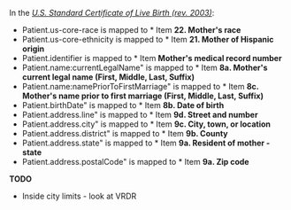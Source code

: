 In the *[U.S. Standard Certificate of Live Birth (rev. 2003)](https://www.cdc.gov/nchs/data/dvs/birth11-03final-ACC.pdf)*:
* Patient.us-core-race is mapped to * Item **22. Mother's race**
* Patient.us-core-ethnicity is mapped to * Item **21. Mother of Hispanic origin**
* Patient.identifier is mapped to * Item **Mother's medical record number**
* Patient.name:currentLegalName" is mapped to * Item **8a. Mother's current legal name (First, Middle, Last, Suffix)**
* Patient.name:namePriorToFirstMarriage" is mapped to * Item **8c. Mother's name prior to first marriage (First, Middle, Last, Suffix)**
* Patient.birthDate" is mapped to * Item **8b. Date of birth**
* Patient.address.line" is mapped to * Item **9d. Street and number**
* Patient.address.city" is mapped to * Item **9c. City, town, or location**
* Patient.address.district" is mapped to * Item **9b. County**
* Patient.address.state" is mapped to * Item **9a. Resident of mother - state**
* Patient.address.postalCode" is mapped to * Item **9a. Zip code**

**TODO**

* Inside city limits - look at VRDR